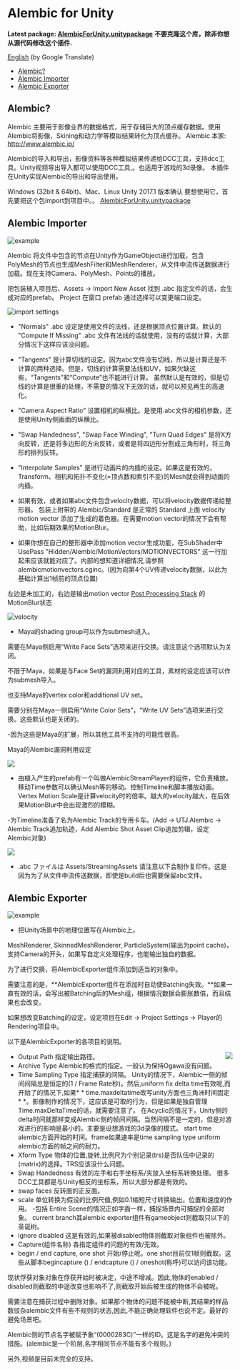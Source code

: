 # Alembic for Unity

**Latest package: [AlembicForUnity.unitypackage](https://github.com/unity3d-jp/AlembicImporter/releases/download/20180413/AlembicForUnity.unitypackage)**
**不要克隆这个库，除非你想从源代码修改这个插件.**

[English](https://translate.google.com/translate?sl=ja&tl=en&u=https://github.com/unity3d-jp/AlembicImporter) (by Google Translate)
- [Alembic?](#alembic)
- [Alembic Importer](#alembic-importer)
- [Alembic Exporter](#alembic-exporter)

## Alembic?
Alembic 主要用于影像业界的数据格式，用于存储巨大的顶点缓存数据。使用Alembic将影像、Skining和动力学等模拟结果转化为顶点缓存。
Alembic 本家: http://www.alembic.io/

Alembic的导入和导出，影像资料等各种模拟结果传递给DCC工具，支持dcc工具。Unity视频导出导入都可以使用DCC工具,。也适用于游戏的3d录像。
本插件在Unity实现Alembic的导出和导出使用。


Windows (32bit & 64bit)、Mac、Linux  Unity 2017.1 版本确认
要想使用它，首先要把这个包import到项目中。。
[AlembicForUnity.unitypackage](https://github.com/unity3d-jp/AlembicImporter/releases/download/20180413/AlembicForUnity.unitypackage)

## Alembic Importer
![example](Screenshots/alembic_example.gif)

Alembic 将文件中包含的节点在Unity作为GameObject进行加载，包含PolyMesh的节点也生成MeshFilter和MeshRenderer，从文件中流传送数据进行加载。现在支持Camera、PolyMesh、Points的播放。

把包装植入项目后、Assets -> Import New Asset 找到 .abc 指定文件的话，会生成对应的prefab。
Project 在窗口 prefab 通过选择可以变更端口设定。

![import settings](https://user-images.githubusercontent.com/1488611/35656675-f27445c2-073b-11e8-8365-4060cbff4896.png)

- "Normals" .abc 设定是使用文件的法线，还是根据顶点位置计算。默认的
 "Compute If Missing"  .abc 文件有法线的话就使用，没有的话就计算，大部分情况下这样应该没问题。

 - "Tangents" 是计算切线的设定。因为abc文件没有切线，所以是计算还是不计算的两种选择。但是，切线的计算需要法线和UV，如果欠缺这些，“Tangents”和“Compute”也不能进行计算。
 虽然默认是有效的，但是切线的计算是很重的处理，不需要的情况下无效的话，就可以预见再生的高速化。

 - "Camera Aspect Ratio" 设置相机的纵横比。是使用.abc文件的相机参数，还是使用Unity侧画面的纵横比。

 - "Swap Handedness", "Swap Face Winding", "Turn Quad Edges" 是将X方向反转，还是将多边形的方向反转，或者是将四边形分割成三角形时，将三角形的排列反转。

 - "Interpolate Samples" 是进行动画片的内插的设定。如果这是有效的，Transform、相机和拓扑不变化(=顶点数和索引不变)的Mesh就会得到动画的内插。
 - 如果有效，或者如果abc文件包含velocity数据，可以将velocity数据传递给整形器。
包装上附带的 Alembic/Standard 是正常的 Standard 上面 velocity  motion vector 添加了生成的着色器。在需要motion vector的情况下会有帮助，比如后期效果的MotionBlur。
- 如果你想在自己的整形器中添加motion vector生成功能，在SubShader中
UsePass "Hidden/Alembic/MotionVectors/MOTIONVECTORS"
这一行加起来应该就能对应了。内部的想知道详细情况,请参照alembicmotionvectors.cginc。(因为向第4个UV传递velocity数据，以此为基础计算出1帧前的顶点位置)

左边是未加工的，右边是输出motion vector [Post Processing Stack](https://github.com/Unity-Technologies/PostProcessing) 的MotionBlur状态

![velocity](https://user-images.githubusercontent.com/1488611/35801196-c587e75a-0aae-11e8-8eda-da4eae575831.png)

- Maya的shading group可以作为submesh进入。

需要在Maya侧启用“Write Face Sets”选项来进行交换。请注意这个选项默认为关闭。

不限于Maya，如果是与Face Set的漏洞利用对应的工具，素材的设定应该可以作为submesh导入。

也支持Maya的vertex color和additional UV set。

需要分别在Maya一侧启用“Write Color Sets”，“Write UV Sets”选项来进行交换。这些默认也是关闭的。

-因为这些是Maya的扩展，所以其他工具不支持的可能性很高。

Maya的Alembic漏洞利用设定

![](https://user-images.githubusercontent.com/1488611/35655697-86d367e4-0736-11e8-9d28-0b3cb37fd5f0.png)


- 由植入产生的prefab有一个叫做AlembicStreamPlayer的组件，它负责播放。移动Time参数可以确认Mesh等的移动。控制Timeline和脚本播放动画。
Vertex Motion Scale是计算velocity时的倍率。越大的velocity越大，在后效果MotionBlur中会出现激烈的模糊。

-为Timeline准备了名为Alembic Track的专用卡车。(Add -> UTJ.Alembic -> Alembic Track追加轨迹，Add Alembic Shot Asset Clip追加剪辑，设定Alembic对象)

![](https://user-images.githubusercontent.com/1488611/35694278-2d6026be-07c4-11e8-98b6-c0b72ff10708.gif)

- .abc ファイルは Assets/StreamingAssets 请注意以下会制作复印件。这是因为为了从文件中流传送数据，即使是build后也需要保留abc文件。

## Alembic Exporter
![example](Screenshots/AlembicExporter.gif)

- 把Unity场景中的地理位置写在Alembic上。

MeshRenderer, SkinnedMeshRenderer, ParticleSystem(输出为point cache)，支持Camera的开头，如果写自定义处理程序，也能输出独自的数据。

为了进行交换，将AlembicExporter组件添加到适当的对象中。

需要注意的是，**AlembicExporter组件在添加时自动使Batching失效。**如果一直有效的话，会写出被Batching后的Mesh组，根据情况数据会膨胀数倍，而且结果也会改变。

如果想改变Batching的设定，设定项目在Edit -> Project Settings -> Player的Rendering项目中。

以下是AlembicExporter的各项目的说明。

<img align="right" src="Screenshots/AlembicExporter.png">

- Output Path
指定输出路径。
- Archive Type
Alembic的格式的指定。一般认为保持Ogawa没有问题。
- Time Sampling Type
指定捕获的间隔。
Unity的情况下，Alembic一侧的帧间间隔总是恒定的(1 / Frame Rate秒)。然后,uniform fix delta time有效呢,而开始了的情况下,如果* * time.maxdeltatime改写unity方面也三角洲时间固定* *。影像制作的情况下，这应该是可取的行为，但是如果是独自管理Time.maxDeltaTime的话，就需要注意了。
在Acyclic的情况下，Unity侧的delta时间就那样变成Alembic侧的帧间间隔。当然间隔不是一定的，但是对游戏进行的影响是最小的。主要是设想游戏的3d录像的模式。
start time alembic方面开始的时间。frame如果速率是time sampling type uniform alembic方面的帧之间的耐力。
- Xform Type
物体的位置,旋转,比例尺为个别记录(trs)是否队伍中记录的(matrix)的选择。TRS应该没什么问题。
- Swap Handedness
有效的左手和右手坐标系/夹放入坐标系转换处理。
很多DCC工具都是与Unity相反的坐标系，所以大部分都是有效的。
- swap faces
反转面的正反面。
- scale
单位转换为假设的比例尺值,例如0.1缩短尺寸转换输出。位置和速度的作用。
-包括
Entire Scene的情况正如字面一样，捕捉场景内可捕捉的全部对象。
current branch其alembic exporter组件有gameobject则截取只以下的圣诞树。
- ignore disabled
这是有效的,如果被disabled物体则截取对象组件也被除外。
- Capture(组件名称)
各指定组件的问题的有效/无效。
- begin / end capture, one shot
开始/停止呢。one shot目前仅1帧则截取。这些从脚本begincapture () / endcapture () / oneshot(称呼)可以访问该功能。

现状俘获对象对象在俘获开始时被决定，中途不增减。因此,物体的enabled / disabled则截取的中途改变也影响不了,则截取开始后被生成的物体不会被呢。

需要注意在捕获过程中删除对象。如果那个物体的问题不能被中断,其结果的样品数驳杂alembic文件有些不规则的状态,因此,不能正确处理软件也说不定。最好的避免场景吧。

Alembic侧的节点名字被赋予象“(0000283C)”一样的ID。这是名字的避免冲突的措施。(alembic是一个阶层,名字相同节点不能有多个规则。)

另外,视频是目前未完全的支持。
